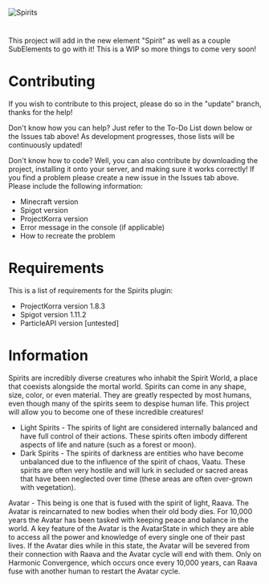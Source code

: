 ![Spirits](https://i.imgur.com/5UgocDY.jpg)
# 
This project will add in the new element "Spirit" as well as a couple SubElements to go with it! This is a WIP so more things to come very soon!

# Contributing
If you wish to contribute to this project, please do so in the "update" branch, thanks for the help!

Don't know how you can help? Just refer to the To-Do List down below or the Issues tab above! As development progresses, those lists will be continuously updated!

Don't know how to code? Well, you can also contribute by downloading the project, installing it onto your server, and making sure it works correctly! If you find a problem please create a new issue in the Issues tab above. Please include the following information:
- Minecraft version
- Spigot version
- ProjectKorra version
- Error message in the console (if applicable)
- How to recreate the problem

# Requirements
This is a list of requirements for the Spirits plugin:
- ProjectKorra version 1.8.3
- Spigot version 1.11.2
- ParticleAPI version [untested]

# Information
Spirits are incredibly diverse creatures who inhabit the Spirit World, a place that coexists alongside the mortal world. Spirits can come in any shape, size, color, or even material. They are greatly respected by most humans, even though many of the spirits seem to despise human life. This project will allow you to become one of these incredible creatures!
- Light Spirits - The spirits of light are considered internally balanced and have full control of their actions. These spirits often imbody different aspects of life and nature (such as a forest or moon).
- Dark Spirits - The spirits of darkness are entities who have become unbalanced due to the influence of the spirit of chaos, Vaatu. These spirits are often very hostile and will lurk in secluded or sacred areas that have been neglected over time (these areas are often over-grown with vegetation).

Avatar - This being is one that is fused with the spirit of light, Raava. The Avatar is reincarnated to new bodies when their old body dies. For 10,000 years the Avatar has been tasked with keeping peace and balance in the world. A key feature of the Avatar is the AvatarState in which they are able to access all the power and knowledge of every single one of their past lives. If the Avatar dies while in this state, the Avatar will be severed from their connection with Raava and the Avatar cycle will end with them. Only on Harmonic Convergence, which occurs once every 10,000 years, can Raava fuse with another human to restart the Avatar cycle.
